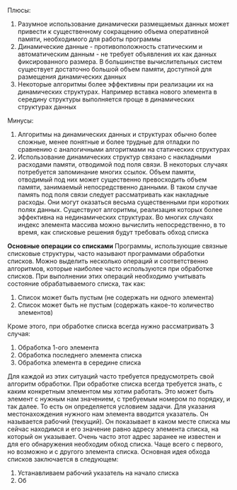 Плюсы:
1. Разумное использование динамически размещаемых данных может привести к существенному сокращению объема оперативной памяти, необходимого для работы программы
2. Динамические данные - противоположность статическим и автоматическим данным - не требует объявления их как данных фиксированного размера. В большинстве вычислительных систем существует достаточно большой объем памяти, доступной для размещения динамических данных
3. Некоторые алгоритмы более эффективны при реализации их на динамических структурах. Например вставка нового элемента в середину структуры выполняется проще в динамических структурах данных

Минусы:
1. Алгоритмы на динамических данных и структурах обычно более сложные, менее понятные и более трудные для отладки по сравнению с аналогичными алгоритмами на статических структурах
2. Использование динамических структур связано с накладными расходами памяти, отводимой под поля связи. В некоторых случаях потребуется запоминание многих ссылок. Объем памяти, отводимый под них может существенно превосходить объем памяти, занимаемый непосредственно данными. В таком случае память под поля связи следует рассматривать как накладные расходы. Они могут оказаться весьма существенными при коротких полях данных. Существуют алгоритмы, реализация которых более эффективна на нединамических структурах. Во многих случаях индекс элемента массива можно вычислить непосредственно, в то время, как списковые решения будут требовать обход списка

**Основные операции со списками**
Программы, использующие связные списковые структуры, часто называют программами обработки списков. Можно выделить несколько операций и соответственно алгоритмов, которые наиболее часто используются при обработке списков. При выполнении этих операций необходимо учитывать состояние обрабатываемого списка, так как:
1. Список может быть пустым (не содержать ни одного элемента)
2. Список может быть не пустым (содержать какое-то количество элементов)

Кроме этого, при обработке списка всегда нужно рассматривать 3 случая:
1. Обработка 1-ого элемента
2. Обработка последнего элемента списка
3. Обработка элемента в середине списка

Для каждой из этих ситуаций часто требуется предусмотреть свой алгоритм обработки. При обработке списка всегда требуется знать, с каким конкретным элементом мы хотим работать. Это может быть элемент с нужным нам значением, с требуемым номером по порядку, и так далее. То есть он определяется условием задачи.
Для указания местонахождения нужного нам элемента вводится указатель. Он называется рабочий (текущий). Он показывает в каком месте списка мы сейчас находимся и его значение равно адресу элемента списка, на который он указывает. Очень часто этот адрес заранее не известен и для его обнаружения необходим обход списка. Чаще всего с первого, но возможно и с другого элемента списка. Основная идея обхода списков заключается в следующем: 
1. Устанавливаем рабочий указатель на начало списка
2. Об